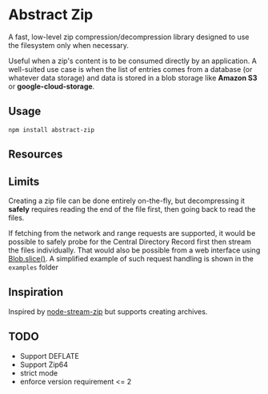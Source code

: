 # Abstract Zip

A fast, low-level zip compression/decompression library designed to use the filesystem only when necessary.

Useful when a zip's content is to be consumed directly by an application. A well-suited use case is when the list of entries comes from a database (or whatever data storage) and data is stored in a blob storage like  **Amazon S3** or  **google-cloud-storage**.


## Usage

```
npm install abstract-zip
```

## Resources


## Limits

Creating a zip file can be done entirely on-the-fly, but decompressing it **safely** requires reading the end of the file first, then going back to read the files.

If fetching from the network and range requests are supported, it would be possible to safely probe for the Central Directory Record first then stream the files individually. That would also be possible from a web interface using [Blob.slice()](https://developer.mozilla.org/en-US/docs/Web/API/Blob/slice). A simplified example of such request handling is shown in the `examples` folder

## Inspiration

Inspired by [node-stream-zip](https://www.npmjs.com/package/node-stream-zip) but supports creating archives.


## TODO

 - Support DEFLATE
 - Support Zip64
 - strict mode
  - enforce version requirement <= 2